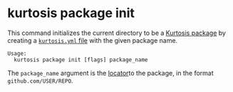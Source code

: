 # kurtosis package init
This command initializes the current directory to be a [Kurtosis package][package] by creating a [`kurtosis.yml` file][kurtosis-yml] with the given package name.

```
Usage:
  kurtosis package init [flags] package_name
```

The `package_name` argument is the [locator][locators]to the package, in the format `github.com/USER/REPO`.

[package]: ../concepts-reference/packages.md
[kurtosis-yml]: ../concepts-reference/kurtosis-yml.md
[locators]: ../concepts-reference/locators.md
[executable-package]: ../concepts-reference/packages.md#runnable-packages